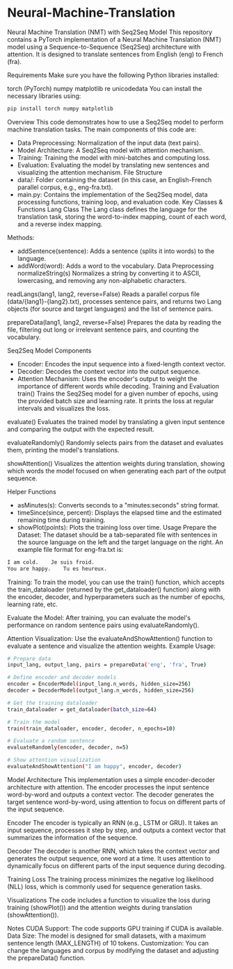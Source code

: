 # Neural-Machine-Translation
Neural Machine Translation (NMT) with Seq2Seq Model
This repository contains a PyTorch implementation of a Neural Machine Translation (NMT) model using a Sequence-to-Sequence (Seq2Seq) architecture with attention. It is designed to translate sentences from English (eng) to French (fra).

Requirements
Make sure you have the following Python libraries installed:

torch (PyTorch)
numpy
matplotlib
re
unicodedata
You can install the necessary libraries using:
```bash
pip install torch numpy matplotlib
```
Overview
This code demonstrates how to use a Seq2Seq model to perform machine translation tasks. The main components of this code are:

- Data Preprocessing: Normalization of the input data (text pairs).
- Model Architecture: A Seq2Seq model with attention mechanism.
- Training: Training the model with mini-batches and computing loss.
- Evaluation: Evaluating the model by translating new sentences and visualizing the attention mechanism.
File Structure
- data/: Folder containing the dataset (in this case, an English-French parallel corpus, e.g., eng-fra.txt).
- main.py: Contains the implementation of the Seq2Seq model, data processing functions, training loop, and evaluation code.
Key Classes & Functions
Lang Class
The Lang class defines the language for the translation task, storing the word-to-index mapping, count of each word, and a reverse index mapping.

Methods:
- addSentence(sentence): Adds a sentence (splits it into words) to the language.
- addWord(word): Adds a word to the vocabulary.
Data Preprocessing
normalizeString(s)
Normalizes a string by converting it to ASCII, lowercasing, and removing any non-alphabetic characters.

readLangs(lang1, lang2, reverse=False)
Reads a parallel corpus file (data/{lang1}-{lang2}.txt), processes sentence pairs, and returns two Lang objects (for source and target languages) and the list of sentence pairs.

prepareData(lang1, lang2, reverse=False)
Prepares the data by reading the file, filtering out long or irrelevant sentence pairs, and counting the vocabulary.

Seq2Seq Model Components
- Encoder: Encodes the input sequence into a fixed-length context vector.
- Decoder: Decodes the context vector into the output sequence.
- Attention Mechanism: Uses the encoder's output to weight the importance of different words while decoding.
Training and Evaluation
train()
Trains the Seq2Seq model for a given number of epochs, using the provided batch size and learning rate. It prints the loss at regular intervals and visualizes the loss.

evaluate()
Evaluates the trained model by translating a given input sentence and comparing the output with the expected result.

evaluateRandomly()
Randomly selects pairs from the dataset and evaluates them, printing the model's translations.

showAttention()
Visualizes the attention weights during translation, showing which words the model focused on when generating each part of the output sequence.

Helper Functions
- asMinutes(s): Converts seconds to a "minutes:seconds" string format.
- timeSince(since, percent): Displays the elapsed time and the estimated remaining time during training.
- showPlot(points): Plots the training loss over time.
Usage
Prepare the Dataset: The dataset should be a tab-separated file with sentences in the source language on the left and the target language on the right. An example file format for eng-fra.txt is:
```bash
I am cold.    Je suis froid.
You are happy.    Tu es heureux.
```
Training: To train the model, you can use the train() function, which accepts the train_dataloader (returned by the get_dataloader() function) along with the encoder, decoder, and hyperparameters such as the number of epochs, learning rate, etc.

Evaluate the Model: After training, you can evaluate the model's performance on random sentence pairs using evaluateRandomly().

Attention Visualization: Use the evaluateAndShowAttention() function to evaluate a sentence and visualize the attention weights.
Example Usage:
```bash
# Prepare data
input_lang, output_lang, pairs = prepareData('eng', 'fra', True)

# Define encoder and decoder models
encoder = EncoderModel(input_lang.n_words, hidden_size=256)
decoder = DecoderModel(output_lang.n_words, hidden_size=256)

# Get the training dataloader
train_dataloader = get_dataloader(batch_size=64)

# Train the model
train(train_dataloader, encoder, decoder, n_epochs=10)

# Evaluate a random sentence
evaluateRandomly(encoder, decoder, n=5)

# Show attention visualization
evaluateAndShowAttention("I am happy", encoder, decoder)
```
Model Architecture
This implementation uses a simple encoder-decoder architecture with attention. The encoder processes the input sentence word-by-word and outputs a context vector. The decoder generates the target sentence word-by-word, using attention to focus on different parts of the input sequence.

Encoder
The encoder is typically an RNN (e.g., LSTM or GRU). It takes an input sequence, processes it step by step, and outputs a context vector that summarizes the information of the sequence.

Decoder
The decoder is another RNN, which takes the context vector and generates the output sequence, one word at a time. It uses attention to dynamically focus on different parts of the input sequence during decoding.

Training Loss
The training process minimizes the negative log likelihood (NLL) loss, which is commonly used for sequence generation tasks.

Visualizations
The code includes a function to visualize the loss during training (showPlot()) and the attention weights during translation (showAttention()).

Notes
CUDA Support: The code supports GPU training if CUDA is available.
Data Size: The model is designed for small datasets, with a maximum sentence length (MAX_LENGTH) of 10 tokens.
Customization: You can change the languages and corpus by modifying the dataset and adjusting the prepareData() function.
